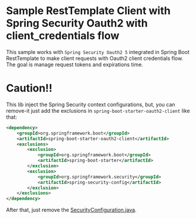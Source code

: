 # Sample RestTemplate Client with Spring Security Oauth2 with client_credentials flow

This sample works with `Spring Security Oauth2 5` integrated in Spring Boot RestTemplate to make
client requests with Oauth2 client credentials flow. The goal is manage request tokens and expirations time.

# Caution!!

This lib inject the Spring Security context configurations, but, you can remove-it just 
add the exclusions in `spring-boot-starter-oauth2-client` like that:

```xml 
<dependency>
    <groupId>org.springframework.boot</groupId>
    <artifactId>spring-boot-starter-oauth2-client</artifactId>
    <exclusions>
        <exclusion>
            <groupId>org.springframework.boot</groupId>
            <artifactId>spring-boot-starter</artifactId>
        </exclusion>
        <exclusion>
            <groupId>org.springframework.security</groupId>
            <artifactId>spring-security-config</artifactId>
        </exclusion>
    </exclusions>
</dependency>
```

After that, just remove the [SecurityConfiguration.java](/src/main/java/br/com/helpdev/security/SecurityConfiguration.java).